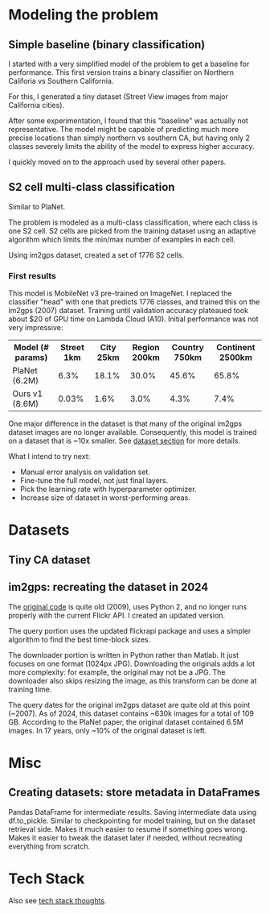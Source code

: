 # Modeling the problem

## Simple baseline (binary classification)

I started with a very simplified model of the problem to get a baseline for performance.
This first version trains a binary classifier on Northern Califoria vs Southern California.

For this, I generated a tiny dataset (Street View images from major California cities).

After some experimentation, I found that this "baseline" was actually not representative.
The model might be capable of predicting much more precise locations than simply northern vs southern CA, but having only 2 classes severely limits the ability of the model to express higher accuracy.

I quickly moved on to the approach used by several other papers.

## S2 cell multi-class classification

Similar to PlaNet.

The problem is modeled as a multi-class classification, where each class is one S2 cell.
S2 cells are picked from the training dataset using an adaptive algorithm which limits the min/max number of examples in each cell.

Using im2gps dataset, created a set of 1776 S2 cells.

### First results

This model is MobileNet v3 pre-trained on ImageNet.
I replaced the classifier "head" with one that predicts 1776 classes, and trained this on the im2gps (2007) dataset.
Training until validation accuracy plateaued took about $20 of GPU time on Lambda Cloud (A10).
Initial performance was not very impressive:

<table>
<tr>
    <th>Model (# params)</th>
    <th>Street 1km</th>
    <th>City 25km</th>
    <th>Region 200km</th>
    <th>Country 750km</th>
    <th>Continent 2500km</th>
</tr>
<tr>
    <td>PlaNet (6.2M)</td>
    <td>6.3%</td>
    <td>18.1%</td>
    <td>30.0%</td>
    <td>45.6%</td>
    <td>65.8%</td>
</tr>
<tr>
    <td>Ours v1 (8.6M)</td>
    <td>0.03%</td>
    <td>1.6%</td>
    <td>3.0%</td>
    <td>4.3%</td>
    <td>7.4%</td>
</tr>
</table>

One major difference in the dataset is that many of the original im2gps dataset images are no longer available.
Consequently, this model is trained on a dataset that is ~10x smaller.
See [dataset section](#im2gps-recreating-the-dataset-in-2024) for more details.

What I intend to try next:

* Manual error analysis on validation set.
* Fine-tune the full model, not just final layers.
* Pick the learning rate with hyperparameter optimizer.
* Increase size of dataset in worst-performing areas.

# Datasets

## Tiny CA dataset

## im2gps: recreating the dataset in 2024

The [original code](http://graphics.cs.cmu.edu/projects/im2gps/flickr_code.html) is quite old (2009), uses Python 2, and no longer runs properly with the current Flickr API. I created an updated version.

The query portion uses the updated flickrapi package and uses a simpler algorithm to find the best time-block sizes.

The downloader portion is written in Python rather than Matlab. It just focuses on one format (1024px JPG). Downloading the originals adds a lot more complexity: for example, the original may not be a JPG. The downloader also skips resizing the image, as this transform can be done at training time.

The query dates for the original im2gps dataset are quite old at this point (~2007). As of 2024, this dataset contains ~630k images for a total of 109 GB.
According to the PlaNet paper, the original dataset contained 6.5M images.
In 17 years, only ~10% of the original dataset is left.


# Misc

## Creating datasets: store metadata in DataFrames

Pandas DataFrame for intermediate results. Saving intermediate data using df.to_pickle. Similar to checkpointing for model training, but on the dataset retrieval side. Makes it much easier to resume if something goes wrong. Makes it easier to tweak the dataset later if needed, without recreating everything from scratch.

# Tech Stack

Also see [tech stack thoughts](tech_stack.md).